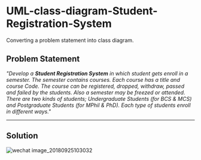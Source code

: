 # UML-class-diagram-Student-Registration-System
Converting a problem statement into class diagram.
## Problem Statement
*"Develop a **Student Registration System** in which student gets enroll in a semester. The semester contains courses. Each course has a title and course Code. The course can be registered, dropped, withdraw, passed and failed by the students. Also a semester may be freezed or attended. There are two kinds of students; Undergraduate Students (for BCS & MCS) and Postgraduate Students (for MPhil & PhD). Each type of students enroll in different ways."*

---
## Solution
![wechat image_20180925103032](https://user-images.githubusercontent.com/41892175/46054770-4f472180-c17b-11e8-99d5-d140b201046b.jpg)
